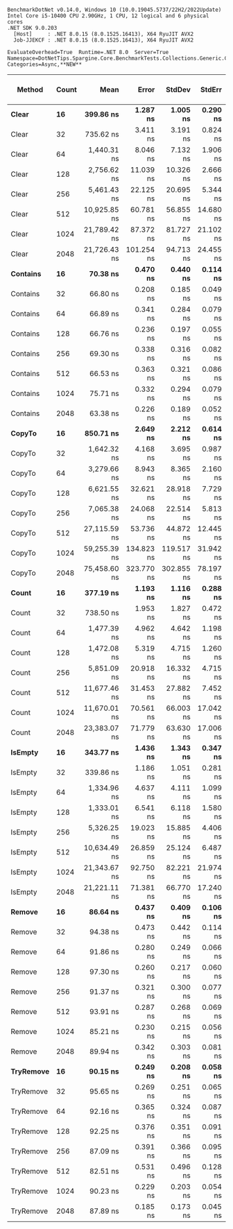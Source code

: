 ```

BenchmarkDotNet v0.14.0, Windows 10 (10.0.19045.5737/22H2/2022Update)
Intel Core i5-10400 CPU 2.90GHz, 1 CPU, 12 logical and 6 physical cores
.NET SDK 9.0.203
  [Host]     : .NET 8.0.15 (8.0.1525.16413), X64 RyuJIT AVX2
  Job-JJEKCF : .NET 8.0.15 (8.0.1525.16413), X64 RyuJIT AVX2

EvaluateOverhead=True  Runtime=.NET 8.0  Server=True  
Namespace=DotNetTips.Spargine.Core.BenchmarkTests.Collections.Generic.Concurrent  Categories=Async,**NEW**  

```
| Method    | Count | Mean         | Error      | StdDev     | StdErr    | Min          | Q1           | Median       | Q3           | Max          | Op/s         | CI99.9% Margin | Iterations | Kurtosis | MValue | Skewness | Rank | LogicalGroup | Baseline | Gen0   | Completed Work Items | Lock Contentions | Code Size | Exceptions | Allocated |
|---------- |------ |-------------:|-----------:|-----------:|----------:|-------------:|-------------:|-------------:|-------------:|-------------:|-------------:|---------------:|-----------:|---------:|-------:|---------:|-----:|------------- |--------- |-------:|---------------------:|-----------------:|----------:|-----------:|----------:|
| **Clear**     | **16**    |    **399.86 ns** |   **1.287 ns** |   **1.005 ns** |  **0.290 ns** |    **397.74 ns** |    **399.06 ns** |    **400.27 ns** |    **400.46 ns** |    **401.33 ns** |  **2,500,847.9** |      **5.8549 ns** |      **12.00** |    **2.277** |  **2.000** |  **-0.6275** |    **9** | *****            | **No**       | **0.0043** |                    **-** |                **-** |     **522 B** |          **-** |     **432 B** |
| Clear     | 32    |    735.62 ns |   3.411 ns |   3.191 ns |  0.824 ns |    731.65 ns |    732.51 ns |    735.54 ns |    737.56 ns |    742.55 ns |  1,359,394.5 |      7.0881 ns |      15.00 |    2.129 |  2.000 |   0.4234 |   10 | *            | No       | 0.0057 |                    - |                - |     520 B |          - |     528 B |
| Clear     | 64    |  1,440.31 ns |   8.046 ns |   7.132 ns |  1.906 ns |  1,429.68 ns |  1,437.18 ns |  1,439.01 ns |  1,442.47 ns |  1,456.03 ns |    694,296.1 |      6.0469 ns |      14.00 |    2.644 |  2.000 |   0.6493 |   13 | *            | No       | 0.0076 |                    - |                - |     522 B |          - |     720 B |
| Clear     | 128   |  2,756.62 ns |  11.039 ns |  10.326 ns |  2.666 ns |  2,740.07 ns |  2,751.28 ns |  2,752.48 ns |  2,762.71 ns |  2,778.76 ns |    362,763.2 |      6.1670 ns |      15.00 |    2.444 |  2.000 |   0.4173 |   15 | *            | No       | 0.0114 |                    - |                - |     520 B |          - |    1104 B |
| Clear     | 256   |  5,461.43 ns |  22.125 ns |  20.695 ns |  5.344 ns |  5,439.43 ns |  5,446.76 ns |  5,455.56 ns |  5,470.89 ns |  5,497.43 ns |    183,102.3 |      4.8282 ns |      15.00 |    1.878 |  2.000 |   0.7314 |   17 | *            | No       | 0.0153 |                    - |                - |     520 B |          - |    1872 B |
| Clear     | 512   | 10,925.85 ns |  60.781 ns |  56.855 ns | 14.680 ns | 10,849.13 ns | 10,879.65 ns | 10,913.84 ns | 10,957.13 ns | 11,045.26 ns |     91,526.1 |      0.1600 ns |      15.00 |    2.073 |  2.000 |   0.4578 |   21 | *            | No       | 0.0305 |                    - |                - |     522 B |          - |    3408 B |
| Clear     | 1024  | 21,789.42 ns |  87.372 ns |  81.727 ns | 21.102 ns | 21,665.10 ns | 21,730.28 ns | 21,768.69 ns | 21,829.45 ns | 21,968.58 ns |     45,893.8 |     -3.0510 ns |      15.00 |    2.352 |  2.000 |   0.5746 |   23 | *            | No       | 0.0610 |                    - |                - |     522 B |          - |    6480 B |
| Clear     | 2048  | 21,726.43 ns | 101.254 ns |  94.713 ns | 24.455 ns | 21,570.62 ns | 21,638.96 ns | 21,712.38 ns | 21,803.29 ns | 21,872.53 ns |     46,026.9 |     -4.7274 ns |      15.00 |    1.546 |  2.000 |   0.0025 |   23 | *            | No       | 0.0610 |                    - |                - |     520 B |          - |    6480 B |
| **Contains**  | **16**    |     **70.38 ns** |   **0.470 ns** |   **0.440 ns** |  **0.114 ns** |     **69.67 ns** |     **70.10 ns** |     **70.25 ns** |     **70.64 ns** |     **71.30 ns** | **14,208,260.6** |      **7.4432 ns** |      **15.00** |    **2.272** |  **2.000** |   **0.4401** |    **3** | *****            | **No**       |      **-** |                    **-** |                **-** |     **260 B** |          **-** |         **-** |
| Contains  | 32    |     66.80 ns |   0.208 ns |   0.185 ns |  0.049 ns |     66.50 ns |     66.67 ns |     66.78 ns |     66.95 ns |     67.13 ns | 14,970,563.1 |      6.9753 ns |      14.00 |    1.845 |  2.000 |   0.0991 |    2 | *            | No       |      - |                    - |                - |     258 B |          - |         - |
| Contains  | 64    |     66.89 ns |   0.341 ns |   0.284 ns |  0.079 ns |     66.36 ns |     66.71 ns |     66.88 ns |     67.13 ns |     67.33 ns | 14,949,919.9 |      6.4606 ns |      13.00 |    1.968 |  2.000 |  -0.1312 |    2 | *            | No       |      - |                    - |                - |     260 B |          - |         - |
| Contains  | 128   |     66.76 ns |   0.236 ns |   0.197 ns |  0.055 ns |     66.34 ns |     66.70 ns |     66.78 ns |     66.85 ns |     67.14 ns | 14,978,841.5 |      6.4726 ns |      13.00 |    2.839 |  2.000 |  -0.2457 |    2 | *            | No       |      - |                    - |                - |     260 B |          - |         - |
| Contains  | 256   |     69.30 ns |   0.338 ns |   0.316 ns |  0.082 ns |     68.83 ns |     69.07 ns |     69.37 ns |     69.63 ns |     69.68 ns | 14,430,138.2 |      7.4591 ns |      15.00 |    1.332 |  2.000 |  -0.1372 |    3 | *            | No       |      - |                    - |                - |     258 B |          - |         - |
| Contains  | 512   |     66.53 ns |   0.363 ns |   0.321 ns |  0.086 ns |     66.06 ns |     66.38 ns |     66.52 ns |     66.69 ns |     67.20 ns | 15,031,332.9 |      6.9571 ns |      14.00 |    2.334 |  2.000 |   0.3129 |    2 | *            | No       |      - |                    - |                - |     260 B |          - |         - |
| Contains  | 1024  |     75.71 ns |   0.332 ns |   0.294 ns |  0.079 ns |     75.27 ns |     75.53 ns |     75.63 ns |     75.78 ns |     76.34 ns | 13,208,790.3 |      6.9607 ns |      14.00 |    2.482 |  2.000 |   0.6386 |    4 | *            | No       |      - |                    - |                - |     260 B |          - |         - |
| Contains  | 2048  |     63.38 ns |   0.226 ns |   0.189 ns |  0.052 ns |     62.89 ns |     63.33 ns |     63.38 ns |     63.50 ns |     63.68 ns | 15,778,131.1 |      6.4738 ns |      13.00 |    3.987 |  2.000 |  -0.9607 |    1 | *            | No       |      - |                    - |                - |     260 B |          - |         - |
| **CopyTo**    | **16**    |    **850.71 ns** |   **2.649 ns** |   **2.212 ns** |  **0.614 ns** |    **847.35 ns** |    **849.22 ns** |    **850.39 ns** |    **852.02 ns** |    **853.97 ns** |  **1,175,482.6** |      **6.1932 ns** |      **13.00** |    **1.585** |  **2.000** |  **-0.0470** |   **11** | *****            | **No**       | **0.0019** |                    **-** |                **-** |   **1,398 B** |          **-** |     **184 B** |
| CopyTo    | 32    |  1,642.32 ns |   4.168 ns |   3.695 ns |  0.987 ns |  1,636.90 ns |  1,640.53 ns |  1,641.51 ns |  1,644.51 ns |  1,649.37 ns |    608,893.0 |      6.5063 ns |      14.00 |    2.012 |  2.000 |   0.4054 |   14 | *            | No       | 0.0019 |                    - |                - |   1,400 B |          - |     312 B |
| CopyTo    | 64    |  3,279.66 ns |   8.943 ns |   8.365 ns |  2.160 ns |  3,261.50 ns |  3,275.35 ns |  3,281.96 ns |  3,285.71 ns |  3,290.32 ns |    304,909.6 |      6.4200 ns |      15.00 |    2.407 |  2.000 |  -0.6626 |   16 | *            | No       | 0.0038 |                    - |                - |   1,400 B |          - |     568 B |
| CopyTo    | 128   |  6,621.55 ns |  32.621 ns |  28.918 ns |  7.729 ns |  6,580.16 ns |  6,603.34 ns |  6,613.73 ns |  6,631.37 ns |  6,676.67 ns |    151,022.1 |      3.1357 ns |      14.00 |    2.127 |  2.000 |   0.6067 |   19 | *            | No       | 0.0076 |                    - |                - |   1,404 B |          - |    1080 B |
| CopyTo    | 256   |  7,065.38 ns |  24.068 ns |  22.514 ns |  5.813 ns |  7,033.94 ns |  7,047.02 ns |  7,066.84 ns |  7,083.34 ns |  7,108.91 ns |    141,535.3 |      4.5935 ns |      15.00 |    1.771 |  2.000 |   0.2368 |   20 | *            | No       | 0.0229 |                    - |                - |   1,395 B |          - |    2104 B |
| CopyTo    | 512   | 27,115.59 ns |  53.736 ns |  44.872 ns | 12.445 ns | 27,030.78 ns | 27,087.64 ns | 27,116.87 ns | 27,142.04 ns | 27,185.12 ns |     36,879.2 |      0.2774 ns |      13.00 |    2.070 |  2.000 |  -0.2037 |   25 | *            | No       | 0.0305 |                    - |                - |   1,401 B |          - |    4152 B |
| CopyTo    | 1024  | 59,255.39 ns | 134.823 ns | 119.517 ns | 31.942 ns | 59,038.78 ns | 59,164.39 ns | 59,284.55 ns | 59,320.54 ns | 59,474.89 ns |     16,876.1 |     -8.9711 ns |      14.00 |    2.032 |  2.000 |  -0.0474 |   26 | *            | No       | 0.0610 |                    - |                - |   1,401 B |          - |    8248 B |
| CopyTo    | 2048  | 75,458.60 ns | 323.770 ns | 302.855 ns | 78.197 ns | 74,602.49 ns | 75,326.49 ns | 75,507.15 ns | 75,652.61 ns | 75,872.46 ns |     13,252.3 |    -31.5984 ns |      15.00 |    4.663 |  2.000 |  -1.2174 |   27 | *            | No       | 0.1221 |                    - |                - |   1,401 B |          - |   16440 B |
| **Count**     | **16**    |    **377.19 ns** |   **1.193 ns** |   **1.116 ns** |  **0.288 ns** |    **375.68 ns** |    **376.32 ns** |    **376.78 ns** |    **377.99 ns** |    **379.29 ns** |  **2,651,157.1** |      **7.3559 ns** |      **15.00** |    **1.697** |  **2.000** |   **0.2829** |    **8** | *****            | **No**       |      **-** |                    **-** |                **-** |     **529 B** |          **-** |      **32 B** |
| Count     | 32    |    738.50 ns |   1.953 ns |   1.827 ns |  0.472 ns |    734.61 ns |    738.01 ns |    738.80 ns |    739.59 ns |    741.44 ns |  1,354,097.3 |      7.2641 ns |      15.00 |    2.476 |  2.000 |  -0.3870 |   10 | *            | No       |      - |                    - |                - |     529 B |          - |      32 B |
| Count     | 64    |  1,477.39 ns |   4.962 ns |   4.642 ns |  1.198 ns |  1,468.65 ns |  1,473.42 ns |  1,477.60 ns |  1,480.72 ns |  1,484.31 ns |    676,869.5 |      6.9008 ns |      15.00 |    1.696 |  2.000 |  -0.2689 |   13 | *            | No       |      - |                    - |                - |     531 B |          - |      32 B |
| Count     | 128   |  1,472.08 ns |   5.319 ns |   4.715 ns |  1.260 ns |  1,464.54 ns |  1,469.29 ns |  1,472.30 ns |  1,475.56 ns |  1,479.25 ns |    679,308.9 |      6.3699 ns |      14.00 |    1.717 |  2.000 |  -0.1045 |   13 | *            | No       |      - |                    - |                - |     529 B |          - |      32 B |
| Count     | 256   |  5,851.09 ns |  20.918 ns |  16.332 ns |  4.715 ns |  5,826.26 ns |  5,839.18 ns |  5,851.58 ns |  5,864.42 ns |  5,875.11 ns |    170,908.3 |      3.6427 ns |      12.00 |    1.530 |  2.000 |  -0.1333 |   18 | *            | No       |      - |                    - |                - |     529 B |          - |      32 B |
| Count     | 512   | 11,677.46 ns |  31.453 ns |  27.882 ns |  7.452 ns | 11,637.88 ns | 11,655.57 ns | 11,673.88 ns | 11,693.02 ns | 11,734.23 ns |     85,635.1 |      3.2741 ns |      14.00 |    2.049 |  2.000 |   0.4854 |   22 | *            | No       |      - |                    - |                - |     531 B |          - |      32 B |
| Count     | 1024  | 11,670.01 ns |  70.561 ns |  66.003 ns | 17.042 ns | 11,599.36 ns | 11,619.90 ns | 11,660.81 ns | 11,717.13 ns | 11,819.14 ns |     85,689.7 |     -1.0209 ns |      15.00 |    2.342 |  2.000 |   0.7357 |   22 | *            | No       |      - |                    - |                - |     529 B |          - |      32 B |
| Count     | 2048  | 23,383.07 ns |  71.779 ns |  63.630 ns | 17.006 ns | 23,250.15 ns | 23,355.19 ns | 23,374.84 ns | 23,435.54 ns | 23,471.57 ns |     42,766.0 |     -1.5029 ns |      14.00 |    2.121 |  2.000 |  -0.3316 |   24 | *            | No       |      - |                    - |                - |     529 B |          - |      32 B |
| **IsEmpty**   | **16**    |    **343.77 ns** |   **1.436 ns** |   **1.343 ns** |  **0.347 ns** |    **342.37 ns** |    **342.74 ns** |    **343.15 ns** |    **344.60 ns** |    **346.59 ns** |  **2,908,936.8** |      **7.3266 ns** |      **15.00** |    **2.220** |  **2.000** |   **0.7657** |    **7** | *****            | **No**       |      **-** |                    **-** |                **-** |     **372 B** |          **-** |         **-** |
| IsEmpty   | 32    |    339.86 ns |   1.186 ns |   1.051 ns |  0.281 ns |    338.67 ns |    339.07 ns |    339.60 ns |    340.65 ns |    342.25 ns |  2,942,385.6 |      6.8595 ns |      14.00 |    2.413 |  2.000 |   0.7069 |    7 | *            | No       |      - |                    - |                - |     370 B |          - |         - |
| IsEmpty   | 64    |  1,334.96 ns |   4.637 ns |   4.111 ns |  1.099 ns |  1,327.34 ns |  1,332.98 ns |  1,335.05 ns |  1,336.75 ns |  1,343.68 ns |    749,088.0 |      6.4506 ns |      14.00 |    2.663 |  2.000 |   0.1862 |   12 | *            | No       |      - |                    - |                - |     370 B |          - |         - |
| IsEmpty   | 128   |  1,333.01 ns |   6.541 ns |   6.118 ns |  1.580 ns |  1,322.91 ns |  1,328.77 ns |  1,332.29 ns |  1,335.95 ns |  1,342.97 ns |    750,179.7 |      6.7101 ns |      15.00 |    1.907 |  2.000 |   0.1936 |   12 | *            | No       |      - |                    - |                - |     372 B |          - |         - |
| IsEmpty   | 256   |  5,326.25 ns |  19.023 ns |  15.885 ns |  4.406 ns |  5,294.43 ns |  5,314.14 ns |  5,330.78 ns |  5,333.09 ns |  5,353.55 ns |    187,749.4 |      4.2972 ns |      13.00 |    2.255 |  2.000 |  -0.2508 |   17 | *            | No       |      - |                    - |                - |     370 B |          - |         - |
| IsEmpty   | 512   | 10,634.49 ns |  26.859 ns |  25.124 ns |  6.487 ns | 10,589.54 ns | 10,617.27 ns | 10,639.45 ns | 10,648.91 ns | 10,684.85 ns |     94,033.7 |      4.2565 ns |      15.00 |    2.195 |  2.000 |   0.0513 |   21 | *            | No       |      - |                    - |                - |     372 B |          - |         - |
| IsEmpty   | 1024  | 21,343.67 ns |  92.750 ns |  82.221 ns | 21.974 ns | 21,175.19 ns | 21,300.29 ns | 21,367.47 ns | 21,404.34 ns | 21,438.37 ns |     46,852.3 |     -3.9872 ns |      14.00 |    2.007 |  2.000 |  -0.6177 |   23 | *            | No       |      - |                    - |                - |     370 B |          - |         - |
| IsEmpty   | 2048  | 21,221.11 ns |  71.381 ns |  66.770 ns | 17.240 ns | 21,116.57 ns | 21,170.92 ns | 21,239.59 ns | 21,263.46 ns | 21,336.32 ns |     47,122.9 |     -1.1200 ns |      15.00 |    1.863 |  2.000 |  -0.3417 |   23 | *            | No       |      - |                    - |                - |     370 B |          - |         - |
| **Remove**    | **16**    |     **86.64 ns** |   **0.437 ns** |   **0.409 ns** |  **0.106 ns** |     **86.12 ns** |     **86.29 ns** |     **86.68 ns** |     **86.85 ns** |     **87.65 ns** | **11,542,083.8** |      **7.4472 ns** |      **15.00** |    **3.028** |  **2.000** |   **0.7593** |    **6** | *****            | **No**       |      **-** |                    **-** |                **-** |        **NA** |          **-** |         **-** |
| Remove    | 32    |     94.38 ns |   0.473 ns |   0.442 ns |  0.114 ns |     93.86 ns |     93.99 ns |     94.30 ns |     94.75 ns |     95.09 ns | 10,596,008.8 |      7.4429 ns |      15.00 |    1.491 |  2.000 |   0.3448 |    6 | *            | No       |      - |                    - |                - |        NA |          - |         - |
| Remove    | 64    |     91.86 ns |   0.280 ns |   0.249 ns |  0.066 ns |     91.42 ns |     91.72 ns |     91.82 ns |     92.00 ns |     92.39 ns | 10,886,164.3 |      6.9668 ns |      14.00 |    2.551 |  2.000 |   0.3954 |    6 | *            | No       |      - |                    - |                - |        NA |          - |         - |
| Remove    | 128   |     97.30 ns |   0.260 ns |   0.217 ns |  0.060 ns |     96.92 ns |     97.17 ns |     97.24 ns |     97.42 ns |     97.77 ns | 10,277,778.0 |      6.4699 ns |      13.00 |    2.615 |  2.000 |   0.4280 |    6 | *            | No       |      - |                    - |                - |        NA |          - |         - |
| Remove    | 256   |     91.37 ns |   0.321 ns |   0.300 ns |  0.077 ns |     90.87 ns |     91.14 ns |     91.33 ns |     91.59 ns |     92.02 ns | 10,944,698.2 |      7.4613 ns |      15.00 |    2.330 |  2.000 |   0.4065 |    6 | *            | No       |      - |                    - |                - |        NA |          - |         - |
| Remove    | 512   |     93.91 ns |   0.287 ns |   0.268 ns |  0.069 ns |     93.56 ns |     93.78 ns |     93.83 ns |     94.06 ns |     94.42 ns | 10,649,018.5 |      7.4653 ns |      15.00 |    1.960 |  2.000 |   0.5732 |    6 | *            | No       |      - |                    - |                - |        NA |          - |         - |
| Remove    | 1024  |     85.21 ns |   0.230 ns |   0.215 ns |  0.056 ns |     84.89 ns |     85.03 ns |     85.24 ns |     85.35 ns |     85.58 ns | 11,735,805.8 |      7.4722 ns |      15.00 |    1.752 |  2.000 |   0.2448 |    6 | *            | No       |      - |                    - |                - |        NA |          - |         - |
| Remove    | 2048  |     89.94 ns |   0.342 ns |   0.303 ns |  0.081 ns |     89.40 ns |     89.71 ns |     89.97 ns |     90.06 ns |     90.50 ns | 11,118,590.0 |      6.9595 ns |      14.00 |    2.230 |  2.000 |   0.1306 |    6 | *            | No       |      - |                    - |                - |        NA |          - |         - |
| **TryRemove** | **16**    |     **90.15 ns** |   **0.249 ns** |   **0.208 ns** |  **0.058 ns** |     **89.84 ns** |     **90.01 ns** |     **90.10 ns** |     **90.29 ns** |     **90.62 ns** | **11,092,657.4** |      **6.4712 ns** |      **13.00** |    **2.627** |  **2.000** |   **0.6784** |    **6** | *****            | **No**       |      **-** |                    **-** |                **-** |        **NA** |          **-** |         **-** |
| TryRemove | 32    |     95.65 ns |   0.269 ns |   0.251 ns |  0.065 ns |     95.19 ns |     95.51 ns |     95.69 ns |     95.82 ns |     96.05 ns | 10,454,498.9 |      7.4676 ns |      15.00 |    1.914 |  2.000 |  -0.2676 |    6 | *            | No       |      - |                    - |                - |        NA |          - |         - |
| TryRemove | 64    |     92.16 ns |   0.365 ns |   0.324 ns |  0.087 ns |     91.66 ns |     91.98 ns |     92.16 ns |     92.30 ns |     92.88 ns | 10,850,352.1 |      6.9567 ns |      14.00 |    2.633 |  2.000 |   0.4808 |    6 | *            | No       |      - |                    - |                - |        NA |          - |         - |
| TryRemove | 128   |     92.25 ns |   0.376 ns |   0.351 ns |  0.091 ns |     91.73 ns |     92.01 ns |     92.30 ns |     92.45 ns |     92.89 ns | 10,839,740.1 |      7.4546 ns |      15.00 |    1.950 |  2.000 |   0.3162 |    6 | *            | No       |      - |                    - |                - |        NA |          - |         - |
| TryRemove | 256   |     87.09 ns |   0.391 ns |   0.366 ns |  0.095 ns |     86.56 ns |     86.80 ns |     87.02 ns |     87.29 ns |     87.81 ns | 11,481,869.9 |      7.4527 ns |      15.00 |    1.926 |  2.000 |   0.3021 |    6 | *            | No       |      - |                    - |                - |        NA |          - |         - |
| TryRemove | 512   |     82.51 ns |   0.531 ns |   0.496 ns |  0.128 ns |     81.75 ns |     82.09 ns |     82.48 ns |     82.95 ns |     83.31 ns | 12,119,562.3 |      7.4359 ns |      15.00 |    1.583 |  2.000 |   0.1978 |    5 | *            | No       |      - |                    - |                - |        NA |          - |         - |
| TryRemove | 1024  |     90.23 ns |   0.229 ns |   0.203 ns |  0.054 ns |     89.90 ns |     90.08 ns |     90.25 ns |     90.37 ns |     90.60 ns | 11,082,997.1 |      6.9729 ns |      14.00 |    1.966 |  2.000 |  -0.0676 |    6 | *            | No       |      - |                    - |                - |        NA |          - |         - |
| TryRemove | 2048  |     87.89 ns |   0.185 ns |   0.173 ns |  0.045 ns |     87.50 ns |     87.83 ns |     87.92 ns |     88.00 ns |     88.17 ns | 11,377,619.8 |      7.4776 ns |      15.00 |    2.634 |  2.000 |  -0.5309 |    6 | *            | No       |      - |                    - |                - |        NA |          - |         - |

